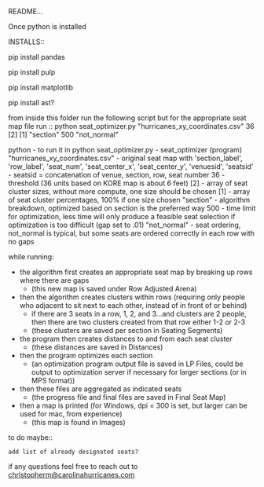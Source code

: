 

README...

Once python is installed


INSTALLS::

pip install pandas

pip install pulp

pip install matplotlib

pip install ast?



from inside this folder run the following script but for the appropriate seat map file
run ::
 python seat_optimizer.py "hurricanes_xy_coordinates.csv" 36 [2] [1] "section" 500 "not_normal"

python - to run it in python
seat_optimizer.py - seat_optimizer (program)
"hurricanes_xy_coordinates.csv" - original seat map with 'section_label', 'row_label', 'seat_num', 'seat_center_x', 'seat_center_y', 'venuesid', 'seatsid' 
					- seatsid = concatenation of venue, section, row, seat number
36 - threshold (36 units based on KORE map is about 6 feet)
[2] - array of seat cluster sizes, without more compute, one size should be chosen
[1] - array of seat cluster percentages, 100% if one size chosen
"section" - algorithm breakdown, optimized based on section is the preferred way
500 - time limit for optimization, less time will only produce a feasible seat selection if optimization is too difficult (gap set to .01)
"not_normal" - seat ordering, not_normal is typical, but some seats are ordered correctly in each row with no gaps




while running:
  
- the algorithm first creates an appropriate seat map by breaking up rows where there are gaps 
	- (this new map is saved under Row Adjusted Arena)
- then the algorithm creates clusters within rows (requiring only people who adjacent to sit next to each other, instead of in front of or behind)
	- if there are 3 seats in a row, 1, 2, and 3...and clusters are 2 people, then there are two clusters created from that row either 1-2 or 2-3
	- (these clusters are saved per section in Seating Segments)
- the program then creates distances to and from each seat cluster
	- (these distances are saved in Distances)
- then the program optimizes each section
	- (an optimization program output file is saved in LP Files, could be output to optimization server if necessary for larger sections (or in MPS format))
- then these files are aggregated as indicated seats
	- (the progress file and final files are saved in Final Seat Map)
- then a map is printed (for Windows, dpi = 300 is set, but larger can be used for mac, from experience)
	- (this map is found in Images)




to do maybe::
		
		
	add list of already designated seats?

if any questions feel free to reach out to christopherm@carolinahurricanes.com